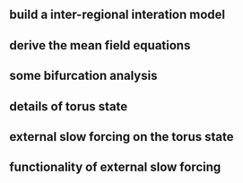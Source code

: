 ## build a inter-regional interation model
## derive the mean field equations
## some bifurcation analysis
## details of torus state
## external slow forcing on the torus state
## functionality of external slow forcing
